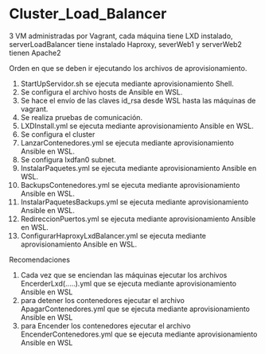 # Cluster_Load_Balancer
3 VM administradas por Vagrant, cada máquina tiene LXD instalado, serverLoadBalancer tiene instalado Haproxy, severWeb1 y serverWeb2 tienen Apache2

Orden en que se deben ir ejecutando los archivos de aprovisionamiento.

1. StartUpServidor.sh se ejecuta mediante aprovisionamiento Shell.
2. Se configura el archivo hosts de Ansible en WSL.
3. Se hace el envío de las claves id_rsa desde WSL hasta las máquinas de vagrant.
4. Se realiza pruebas de comunicación.
5. LXDInstall.yml se ejecuta mediante aprovisionamiento Ansible en WSL.
6. Se configura el cluster
7. LanzarContenedores.yml se ejecuta mediante aprovisionamiento Ansible en WSL.
8. Se configura lxdfan0 subnet.
9. InstalarPaquetes.yml se ejecuta mediante aprovisionamiento Ansible en WSL.
10. BackupsContenedores.yml se ejecuta mediante aprovisionamiento Ansible en WSL.
11. InstalarPaquetesBackups.yml se ejecuta mediante aprovisionamiento Ansible en WSL.
12. RedireccionPuertos.yml se ejecuta mediante aprovisionamiento Ansible en WSL.
13. ConfigurarHaproxyLxdBalancer.yml se ejecuta mediante aprovisionamiento Ansible en WSL.

Recomendaciones
1. Cada vez que se enciendan las máquinas ejecutar los archivos EncerderLxd(.....).yml que se ejecuta mediante aprovisionamiento Ansible en WSL
2. para detener los contenedores ejecutar el archivo ApagarContenedores.yml que se ejecuta mediante aprovisionamiento Ansible en WSL
3. para Encender los contenedores ejecutar el archivo EncenderContenedores.yml que se ejecuta mediante aprovisionamiento Ansible en WSL
